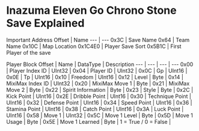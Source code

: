 # Inazuma Eleven Go Chrono Stone Save Explained

Important Address
Offset | Name
--- | ---
0x3C | Save Name 
0x64 | Team Name
0x10C | Map Location
0x1C4E0 | Player Save Sort
0x5B1C | First Player of the save

Player Block
Offset | Name | DataType | Description
--- | --- | --- | --- 
0x00 | Player Index ID | UInt32 |
0x04 | Player ID | UInt32 |
0x0C | Gp | UInt16 |
0x0E | Tp | UInt16 |
0x10 | Freedom | UInt16 |
0x12 | Level | Byte |
0x14 | MixiMax Index ID | UInt32 |
0x20 | MixiMax Move 1 | Byte |
0x21 | MixiMax Move 2 | Byte |
0x22 | Spirit Information | Byte |
0x23 | Style | Byte |
0x2C | Kick Point | UInt16 |
0x2E | Dribble Point | UInt16 |
0x30 | Technique Point | UInt16 |
0x32 | Defense Point | UInt16 |
0x34 | Speed Point | UInt16 |
0x36 | Stamina Point | UInt16 |
0x38 | Catch Point | UInt16 |
0x3A | Luck Point | UInt16 |
0x58 | Move 1 | UInt32 |
0x5C | Move 1 Level | Byte |
0x5D | Move 1 Usage | Byte |
0x5E | Move 1 Learned | Byte | 1 = True / 0 = False |
